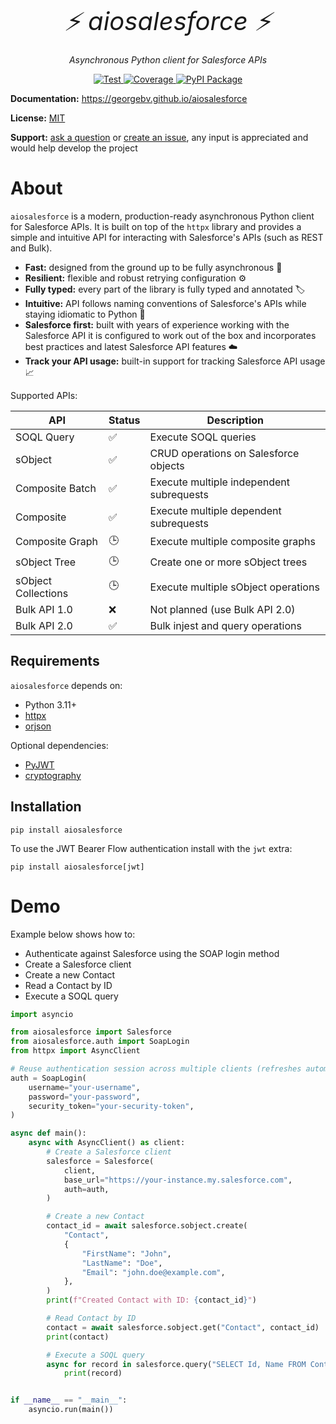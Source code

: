 <p align="center" style="font-size:40px; margin:0px 10px 0px 10px">
    <em>⚡ aiosalesforce ⚡</em>
</p>
<p align="center">
    <em>Asynchronous Python client for Salesforce APIs</em>
</p>
<p align="center">
<a href="https://github.com/georgebv/aiosalesforce/actions/workflows/test.yml" target="_blank">
    <img src="https://github.com/georgebv/aiosalesforce/actions/workflows/test.yml/badge.svg?event=pull_request" alt="Test">
</a>
<a href="https://codecov.io/gh/georgebv/aiosalesforce" target="_blank">
    <img src="https://codecov.io/gh/georgebv/aiosalesforce/graph/badge.svg?token=KVMS7YVODO" alt="Coverage"/>
</a>
<a href="https://pypi.org/project/aiosalesforce" target="_blank">
    <img src="https://badge.fury.io/py/aiosalesforce.svg" alt="PyPI Package">
</a>
</p>

**Documentation:** https://georgebv.github.io/aiosalesforce

**License:** [MIT](https://opensource.org/licenses/MIT)

**Support:** [ask a question](https://github.com/georgebv/aiosalesforce/discussions)
or [create an issue](https://github.com/georgebv/aiosalesforce/issues/new/choose),
any input is appreciated and would help develop the project

# About

`aiosalesforce` is a modern, production-ready asynchronous Python client
for Salesforce APIs.
It is built on top of the `httpx` library and provides a simple and intuitive API
for interacting with Salesforce's APIs (such as REST and Bulk).

- **Fast:** designed from the ground up to be fully asynchronous :rocket:
- **Resilient:** flexible and robust retrying configuration :gear:
- **Fully typed:** every part of the library is fully typed and annotated :label:
- **Intuitive:** API follows naming conventions of Salesforce's APIs while
  staying idiomatic to Python :snake:
- **Salesforce first:** built with years of experience working with the Salesforce API
  it is configured to work out of the box and incorporates best practices and
  latest Salesforce API features :cloud:
- **Track your API usage:** built-in support for tracking Salesforce API usage
  :chart_with_upwards_trend:

Supported APIs:

| API                 | Status | Description                              |
| ------------------- | ------ | ---------------------------------------- |
| SOQL Query          | ✅     | Execute SOQL queries                     |
| sObject             | ✅     | CRUD operations on Salesforce objects    |
| Composite Batch     | ✅     | Execute multiple independent subrequests |
| Composite           | ✅     | Execute multiple dependent subrequests   |
| Composite Graph     | 🕒     | Execute multiple composite graphs        |
| sObject Tree        | 🕒     | Create one or more sObject trees         |
| sObject Collections | 🕒     | Execute multiple sObject operations      |
| Bulk API 1.0        | ❌     | Not planned (use Bulk API 2.0)           |
| Bulk API 2.0        | ✅     | Bulk injest and query operations         |

## Requirements

`aiosalesforce` depends on:

- Python 3.11+
- [httpx](https://github.com/encode/httpx)
- [orjson](https://github.com/ijl/orjson)

Optional dependencies:

- [PyJWT](https://github.com/jpadilla/pyjwt)
- [cryptography](https://github.com/pyca/cryptography)

## Installation

```shell
pip install aiosalesforce
```

To use the JWT Bearer Flow authentication install with the `jwt` extra:

```shell
pip install aiosalesforce[jwt]
```

# Demo

Example below shows how to:

- Authenticate against Salesforce using the SOAP login method
- Create a Salesforce client
- Create a new Contact
- Read a Contact by ID
- Execute a SOQL query

```python
import asyncio

from aiosalesforce import Salesforce
from aiosalesforce.auth import SoapLogin
from httpx import AsyncClient

# Reuse authentication session across multiple clients (refreshes automatically)
auth = SoapLogin(
    username="your-username",
    password="your-password",
    security_token="your-security-token",
)

async def main():
    async with AsyncClient() as client:
        # Create a Salesforce client
        salesforce = Salesforce(
            client,
            base_url="https://your-instance.my.salesforce.com",
            auth=auth,
        )

        # Create a new Contact
        contact_id = await salesforce.sobject.create(
            "Contact",
            {
                "FirstName": "John",
                "LastName": "Doe",
                "Email": "john.doe@example.com",
            },
        )
        print(f"Created Contact with ID: {contact_id}")

        # Read Contact by ID
        contact = await salesforce.sobject.get("Contact", contact_id)
        print(contact)

        # Execute a SOQL query
        async for record in salesforce.query("SELECT Id, Name FROM Contact"):
            print(record)


if __name__ == "__main__":
    asyncio.run(main())
```

